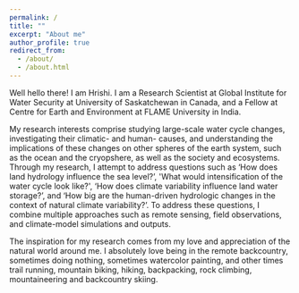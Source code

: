 ```yaml
---
permalink: /
title: ""
excerpt: "About me"
author_profile: true
redirect_from:
  - /about/
  - /about.html
---
```


Well hello there! I am Hrishi. I am a Research Scientist at Global Institute for Water Security at University of Saskatchewan in Canada, and a Fellow at Centre for Earth and Environment at FLAME University in India. 

My research interests comprise studying large-scale water cycle changes, investigating their climatic- and human- causes, and understanding the implications of these changes on other spheres of the earth system, such as the ocean and the cryopshere, as well as the society and ecosystems. Through my research, I attempt to address questions such as ‘How does land hydrology influence the sea level?’, 'What would intensification of the water cycle look like?', ‘How does climate variability influence land water storage?’, and ‘How big are the human-driven hydrologic changes in the context of natural climate variability?’. To address these questions, I combine multiple approaches such as remote sensing, field observations, and climate-model simulations and outputs. 

The inspiration for my research comes from my love and appreciation of the natural world around me. I absolutely love being in the remote backcountry, sometimes doing nothing, sometimes watercolor painting, and other times trail running, mountain biking, hiking, backpacking, rock climbing, mountaineering and backcountry skiing. 


<!-- mainly study large-scale changes in the hydrologic cycle


I study Earth System Science (ESS). ESS lets me study all the spheres of the natural world and explore their connections. Essentially studying Gaia hypothesis, but scientifically!

Specifically, I study large-scale changes in the hydrologic cycle,

My love for mountains often finds me winter mountaineering and backcountry skiing, trad and alpine climbing, and winter backpacking in the Colorado Rockies and the Sierras, and trail running and mountain biking in the local San Gabriels. My preferred medium for expressing my appreciation for nature is spontaneous plein air water colors. When home, I enjoy relaxing by cooking, listening to jazz, and attempting to improvise on mandolin and harmonica.

This site is a one stop to be updated with all the things I'm up to! So please stay tuned! -->
